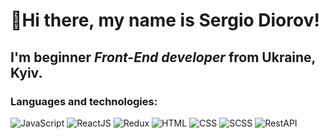 # 👋Hi there, my name is **Sergio Diorov**!
## I'm beginner *Front-End developer* from Ukraine, Kyiv.
### Languages and technologies:
![JavaScript](https://img.shields.io/badge/-JavaScript-090909?style=flat&logo=JavaScript)
![ReactJS](https://img.shields.io/badge/-ReactJS-9e2504?style=flat&logo=React)
![Redux](https://img.shields.io/badge/-Redux-764ABC?style=flat&logo=Redux)
![HTML](https://img.shields.io/badge/-HTML-2b2b2b?style=flat&logo=HTML)
![CSS](https://img.shields.io/badge/-CSS-2b2b2b?style=flat&logo=CSS)
![SCSS](https://img.shields.io/badge/-SCSS-2b2b2b?style=flat&logo=SCSS)
![RestAPI](https://img.shields.io/badge/-RestAPI-2b2b2b?style=flat&logo=RestAPI)
<!--
**Sergittko/Sergittko** is a ✨ _special_ ✨ repository because its `README.md` (this file) appears on your GitHub profile.

Here are some ideas to get you started:

- 🔭 I’m currently working on ...
- 🌱 I’m currently learning ...
- 👯 I’m looking to collaborate on ...
- 🤔 I’m looking for help with ...
- 💬 Ask me about ...
- 📫 How to reach me: ...
- 😄 Pronouns: ...
- ⚡ Fun fact: ...
-->
